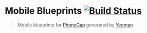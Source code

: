 # Mobile Blueprints [![Build Status](https://secure.travis-ci.org/danielfeelfine/generator-mbp.png?branch=master)](https://travis-ci.org/danielfeelfine/generator-mbp)
> Mobile blueprints for [PhoneGap](http://phonegap.com/) generated by [Yeoman](http://yeoman.io/)
